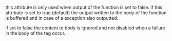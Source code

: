 this attribute is only used when output of the function is set to false. if this attribute is set to true (default) the output written to the body of the function is buffered and in case of a exception also outputted.

if set to false the content to body is ignored and not disabled when a failure in the body of the tag occur.